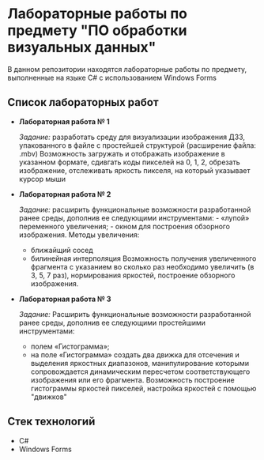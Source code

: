 # Лабораторные работы по предмету "ПО обработки визуальных данных"
В данном репозитории находятся лабораторные работы по предмету, выполненные на языке C# с использованием Windows Forms

## Список лабораторных работ
+ **Лабораторная работа № 1**

  _Задание:_ разработать среду для визуализации изображения ДЗЗ, упакованного в файле с простейшей структурой (расширение файла: .mbv)
  Возможность загружать и отображать изображение в указанном формате, сдивгать коды пикселей на 0, 1, 2, обрезать изображение, отслеживать яркость пикселя, на который указывает курсор мыши
+ **Лабораторная работа № 2**

  _Задание:_ расширить функциональные возможности разработанной ранее среды, дополнив ее следующими инструментами: - «лупой» переменного увеличения; - окном для построения обзорного изображения.
  Методы увеличения:
  + ближайщий сосед
  + билинейная интерполяция
 Возможность получения увеличенного фрагмента с указанием во сколько раз необходимо увеличить (в 3, 5, 7 раз), нормирования яркостей, построение обзорного изображения.

+ **Лабораторная работа № 3**

  _Задание:_ Расширить функциональные возможности разработанной ранее среды, дополнив ее следующими простейшими инструментами:
    - полем «Гистограмма»; 
    - на поле «Гистограмма» создать два движка для отсечения и выделения яркостных диапазонов, манипулирование которыми сопровождается динамическим пересчетом соответствующего изображения или его фрагмента.
  Возможность построение гистограммы яркостей пикселей, настройка яркостей с помощью "движков"


## Стек технологий
+ C#
+ Windows Forms
  

